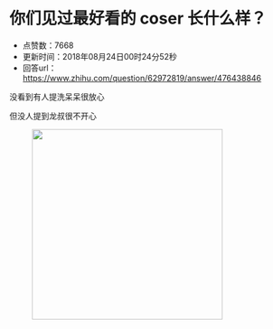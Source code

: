 # 你们见过最好看的 coser 长什么样？
- 点赞数：7668
- 更新时间：2018年08月24日00时24分52秒
- 回答url：https://www.zhihu.com/question/62972819/answer/476438846
<body>
 <p data-pid="Y_cwDjx6">没看到有人提洗呆呆很放心</p>
 <p data-pid="1WyjSnlv">但没人提到龙叔很不开心</p>
 <figure data-size="normal">
  <img src="https://pic1.zhimg.com/50/v2-186683ddd930c04437ba5b19dc09249f_720w.jpg?source=1940ef5c" data-caption="" data-size="normal" data-rawwidth="337" data-rawheight="315" data-original-token="v2-4897792cc12451b3e0bfe75a54d411f3" data-default-watermark-src="https://pica.zhimg.com/50/v2-855760cd502bb805dc22955cfc9c1730_720w.jpg?source=1940ef5c" class="content_image" width="337">
 </figure>
 <p></p>
</body>